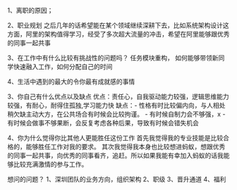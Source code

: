 1、离职的原因；

2、职业规划
之后几年的话希望能在某个领域继续深耕下去，比如系统架构设计这方面，阿里的架构值得学习，经受了多次超大流量的冲击，希望在阿里能够跟优秀的同事一起共事

3、在工作中有什么比较有挑战性的问题吗？
任务模块重构，
如何能够带领新同学快速融入工作，如何分配自己的时间

4、生活中遇到的最大的令你最有成就感的事情


3、你自己有什么优点以及缺点
优点：责任心，自我驱动能力较强，逻辑思维能力较强，有耐心，耐得住孤独,学习能力快
缺点：- 性格有时比较偏内向，与人相处稍欠缺主动大方，在公共场合有时候会比较拘谨。
      - 有时候自制力会不够强，x
      - 有时候会做事不够果断，会反复考虑各种后果，导致有时候会错失机会

4、你为什么觉得你比其他人更能胜任这份工作
首先我觉得我的专业技能是比较合格的，能够胜任工作对我的要求。
其次我觉得我本身也比较想进蚂蚁，想跟优秀的同事一起共事，向优秀的同事看齐，追赶。所以如果我能有幸加入蚂蚁的话我能够比较充满激情的参与工作。


想问的问题？
1、深圳团队的业务方向，组织架构
2、职级
3、晋升通道
4、福利
